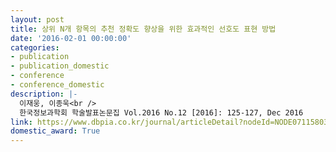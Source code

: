 ```yaml
---
layout: post
title: 상위 N개 항목의 추천 정확도 향상을 위한 효과적인 선호도 표현 방법
date: '2016-02-01 00:00:00'
categories:
- publication
- publication_domestic
- conference
- conference_domestic
description: |-
  이재웅, 이종욱<br />
  한국정보과학회 학술발표논문집 Vol.2016 No.12 [2016]: 125-127, Dec 2016
link: https://www.dbpia.co.kr/journal/articleDetail?nodeId=NODE07115803
domestic_award: True
---
```


